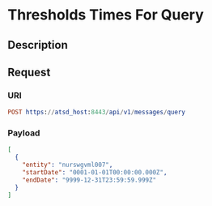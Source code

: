 # Thresholds Times For Query

## Description

## Request

### URI
```elm
POST https://atsd_host:8443/api/v1/messages/query
```
### Payload
```json
[
  {
    "entity": "nurswgvml007",
    "startDate": "0001-01-01T00:00:00.000Z",
    "endDate": "9999-12-31T23:59:59.999Z"
  }
]
```

